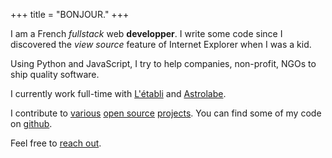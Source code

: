 +++
title = "BONJOUR."
+++

I am a French _fullstack_ web **developper**. I write
some code since I discovered the _view source_ feature of Internet
Explorer when I was a kid.

Using Python and JavaScript, I try to help companies, non-profit, NGOs
to ship quality software.

I currently work full-time with
[L'établi](https://letabli.io) and [Astrolabe](https://astrolabe.coop).

I contribute to [various](https://github.com/wagtail/wagtail) [open source](https://github.com/GrappleGQL/wagtail-grapple) [projects](https://github.com/vercel/next.js/). You can find some of my code on [github](https://github.com/fabienheureux).

Feel free to [reach out](mailto:contact@fabienlefrapper.me).
